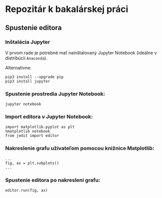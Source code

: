 # Repozitár k bakalárskej práci

## Spustenie editora

### Inštalácia Jupyter

V prvom rade je potrebné mať nainštalovaný Jupyter Notebook (ideálne v distribúcii `Anaconda`).

Alternatívne:

```
pip3 install --upgrade pip
pip3 install jupyter
```

### Spustenie prostredia Jupyter Notebook:

```
jupyter notebook
```

### Import editora v Jupyter Notebook:

```
import matplotlib.pyplot as plt
%matplotlib notebook
from jedit import editor
```

### Nakreslenie grafu užívateľom pomocou knižnice Matplotlib:

```
...
fig, ax = plt.subplots()
...
```

### Spustenie editora po nakreslení grafu:

```
editor.run(fig, ax)
```
